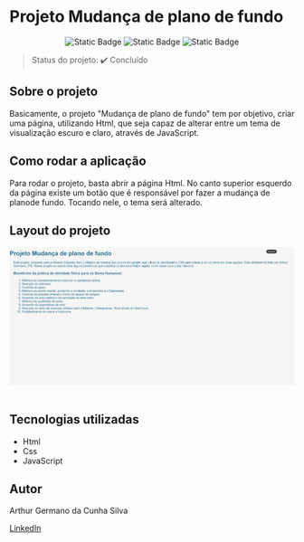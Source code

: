 # Projeto Mudança de plano de fundo
<p align="center">
 <img alt="Static Badge" src="https://img.shields.io/badge/Html-red">
 <img alt="Static Badge" src="https://img.shields.io/badge/Css-blue">
 <img alt="Static Badge" src="https://img.shields.io/badge/JavaScript-yellow">
</p>

> Status do projeto: :heavy_check_mark: Concluído

## Sobre o projeto
Basicamente, o projeto "Mudança de plano de fundo" tem por objetivo, criar uma página, utilizando Html, que seja capaz de alterar entre um tema de visualização escuro e claro, através de JavaScript.

## Como rodar a aplicação
Para rodar o projeto, basta abrir a página Html. No canto superior esquerdo da página existe um botão que é responsável por fazer a mudança de planode fundo. Tocando nele, o tema será alterado.

## Layout do projeto
<img src="https://github.com/ArthurGerman/Projetos/blob/7a19924a3ecbb0867bdd9db32c560dda7cc80037/Projeto%20Mudan%C3%A7a%20de%20plano%20de%20fundo/images/Mudan%C3%A7a%20de%20plano%20de%20fundo%20-%201.png">
<img src="">

## Tecnologias utilizadas
* Html
* Css
* JavaScript

## Autor
Arthur Germano da Cunha Silva

[LinkedIn](https://www.linkedin.com/in/arthur-germano-72000a271/)
